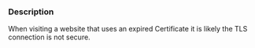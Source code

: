 ### Description

When visiting a website that uses an expired Certificate it is likely the TLS connection is not secure.
